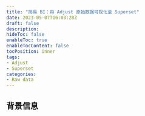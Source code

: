 ```yaml
---
title: "简易 BI：将 Adjust 原始数据可视化至 Superset"
date: 2023-05-07T16:03:28Z
draft: false
description: 
hideToc: false
enableToc: true
enableTocContent: false
tocPosition: inner
tags:
- Adjust
- Superset
categories:
- Raw data
---
```


## 背景信息

## 

